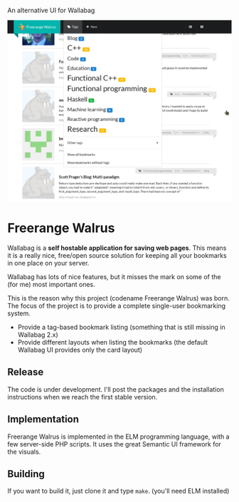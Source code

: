 
An alternative UI for Wallabag

![Screenshot](https://raw.githubusercontent.com/ivan-cukic/wallabag-ui/master/assets/images/screenshot.png)

Freerange Walrus
================

Wallabag is a **self hostable application for saving web pages**.
This means it is a really nice, free/open source solution
for keeping all your bookmarks in one place on your server.

Wallabag has lots of nice features,
but it misses the mark on some of the
(for me)
most important ones.

This is the reason why this project (codename Freerange Walrus) was born.
The focus of the project is to provide a complete single-user bookmarking system.

- Provide a tag-based bookmark listing (something that is still missing in Wallabag 2.x)
- Provide different layouts when listing the bookmarks (the default Wallabag UI provides only the card layout)

Release
-------

The code is under development. I'll post the packages and the installation instructions when we reach the first stable version.

Implementation
--------------

Freerange Walrus is implemented in the ELM programming language, with a few server-side PHP scripts.
It uses the great Semantic UI framework for the visuals.

Building
--------

If you want to build it, just clone it and type `make`. (you'll need ELM installed)
